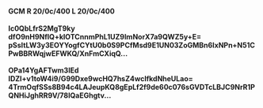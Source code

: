 #### GCM R 20/0c/400 L 20/0c/400
**Ic0QbLfrS2MgT9ky**<br/>**dfO9nH9NflQ+klOTCnnmPhL1UZ9ImNorX7a9QWZ5y+E=**<br/>**pSsItLW3y3EOYYogfCYtU0b0S9PCfMsd9E1UN03ZoGMBn6IxNPn+N51CPwBBRWqjwEFWKQ/XnFmCXiqQ...**<br/><br/>
**OPa14YgAFTwm3lEd**<br/>**IDZI+v1toW4i9/G99Dxe9wcHQ7hsZ4wclfkdNheULao=**<br/>**4TrmOqfSSs8B94c4LAJeupKQ8gEpLf2f9de60c076sGVDTcLBJC9NrR1PQNHiJghRR9V/78lQaEGhgtv...**